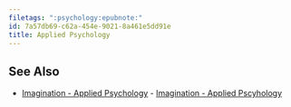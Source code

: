 ```yaml
---
filetags: ":psychology:epubnote:"
id: 7a57db69-c62a-454e-9021-8a461e5dd91e
title: Applied Psychology
---
```


## See Also

- [Imagination - Applied
  Psychology](../158-psychology-applied-imagination) - [Imagination -
  Applied Pscyhology](id:1d24ebff-9d02-4038-9285-6d6ede889b02)
